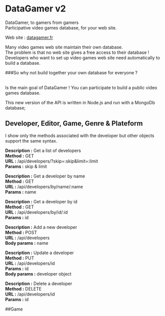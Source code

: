 DataGamer v2
=========
DataGamer, to gamers from gamers<br>
Participative video games database, for your web site.

Web site : <a href="http://datagamer.fr">datagamer.fr</a>

Many video games web site maintain their own database.<br>
The problem is that no web site gives a free access to their database !<br>
Developers who want to set up video games web site need automatically to build a database.

###So why not build together your own database for everyone ?

<br>
Is the main goal of DataGamer ! You can participate to build a public video games database.

This new version of the API is written in Node.js and run with a MongoDb database;

## Developer, Editor, Game, Genre & Plateform

I show only the methods associated with the developer but other objects support the same syntax.

**Description :** Get a list of developers
<br>
**Method :** GET
<br>
**URL :** /api/developers/?skip=:skip&limit=:limit
<br>
**Params :** skip & limit
<br>

**Description :** Get a developer by name
<br>
**Method :** GET
<br>
**URL :** /api/developers/by/name/:name
<br>
**Params :** name
<br>

**Description :** Get a developer by id
<br>
**Method :** GET
<br>
**URL :** /api/developers/by/id/:id
<br>
**Params :** id
<br>

**Description :** Add a new developer
<br>
**Method :** POST
<br>
**URL :** /api/developers
<br>
**Body params :** name
<br>

**Description :** Update a developer
<br>
**Method :** PUT
<br>
**URL :** /api/developers/id
<br>
**Params :** id
<br>
**Body params :** developer object
<br>

**Description :** Delete a developer
<br>
**Method :** DELETE
<br>
**URL :** /api/developers/id
<br>
**Params :** id
<br>

##Game

<br>
